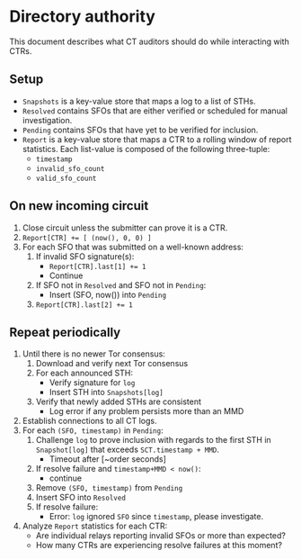 # Directory authority
This document describes what CT auditors should do while interacting with CTRs.

## Setup
- `Snapshots` is a key-value store that maps a log to a list of STHs.
- `Resolved` contains SFOs that are either verified or scheduled for manual
investigation.
- `Pending` contains SFOs that have yet to be verified for inclusion.
- `Report` is a key-value store that maps a CTR to a rolling window of report
statistics.  Each list-value is composed of the following three-tuple:
	- `timestamp`
	- `invalid_sfo_count`
	- `valid_sfo_count`

## On new incoming circuit
1. Close circuit unless the submitter can prove it is a CTR.
2. `Report[CTR] += [ (now(), 0, 0) ]`
3. For each SFO that was submitted on a well-known address:
	1. If invalid SFO signature(s):
		- `Report[CTR].last[1] += 1`
		- Continue
	2. If SFO not in `Resolved` and SFO not in `Pending`:
		- Insert (SFO, now()) into `Pending`
	3. `Report[CTR].last[2] += 1`

## Repeat periodically
1. Until there is no newer Tor consensus:
	1. Download and verify next Tor consensus
	2. For each announced STH:
		- Verify signature for `log`
		- Insert STH into `Snapshots[log]`
	3. Verify that newly added STHs are consistent
		- Log error if any problem persists more than an MMD
2. Establish connections to all CT logs.
3. For each `(SFO, timestamp)` in `Pending`:
	1. Challenge `log` to prove inclusion with regards to the first STH
	in `Snapshot[log]` that exceeds `SCT.timestamp + MMD`.
		- Timeout after [~order seconds]
	2. If resolve failure and `timestamp+MMD < now()`:
		- continue
	3. Remove `(SFO, timestamp)` from `Pending`
	4. Insert SFO into `Resolved`
	5. If resolve failure:
		- Error: `log` ignored `SFO` since `timestamp`, please investigate.
4. Analyze `Report` statistics for each CTR:
	- Are individual relays reporting invalid SFOs or more than expected?
	- How many CTRs are experiencing resolve failures at this moment?
